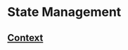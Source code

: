 # State Management

## [Context](https://github.com/dudcks5477/Front_end/tree/master/React/StateManagement/Context)